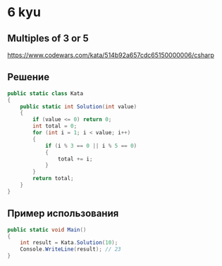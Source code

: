 # 6 kyu

## Multiples of 3 or 5

https://www.codewars.com/kata/514b92a657cdc65150000006/csharp

## Решение 

```C#
public static class Kata
{
    public static int Solution(int value)
    {
        if (value <= 0) return 0;
        int total = 0;
        for (int i = 1; i < value; i++)
        {
            if (i % 3 == 0 || i % 5 == 0)
            {
                total += i;
            }
        }
        return total;
    }
}
```
## Пример использования 

```C#
public static void Main()
{
    int result = Kata.Solution(10);
    Console.WriteLine(result); // 23
}
```


